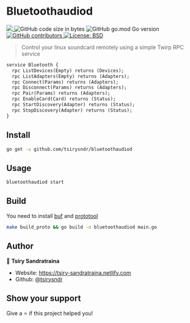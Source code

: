 <h1 align="left">Bluetoothaudiod</h1>
<p align="left">
  <a href="https://github.com/tsirysndr/bluetoothaudiod/commits/master">
    <img src="https://img.shields.io/github/last-commit/tsirysndr/bluetoothaudiod" target="_blank" />
  </a>
  <img alt="GitHub code size in bytes" src="https://img.shields.io/github/languages/code-size/tsirysndr/bluetoothaudiod">
  <img alt="GitHub go.mod Go version" src="https://img.shields.io/github/go-mod/go-version/tsirysndr/bluetoothaudiod">
  <a href="https://github.com/tsirysndr/go-deezer/graphs/contributors">
    <img alt="GitHub contributors" src="https://img.shields.io/github/contributors/tsirysndr/bluetoothaudiod">
  </a>
  <a href="https://github.com/tsirysndr/bluetoothaudiod/blob/master/LICENSE">
    <img alt="License: BSD" src="https://img.shields.io/badge/license-BSD-green.svg" target="_blank" />
  </a>
</p>


> Control your linux soundcard remotely using a simple Twirp RPC service 

```protobuf
service Bluetooth {
  rpc ListDevices(Empty) returns (Devices);
  rpc ListAdapters(Empty) returns (Adapters);
  rpc Connect(Params) returns (Adapters);
  rpc Disconnect(Params) returns (Adapters);
  rpc Pair(Params) returns (Adapters);
  rpc EnableCard(Card) returns (Status);
  rpc StartDiscovery(Adapter) returns (Status);
  rpc StopDiscovery(Adapter) returns (Status);
}
```

## Install

```sh
go get -u github.com/tsirysndr/bluetoothaudiod
```

## Usage

```sh
bluetoothaudiod start
```

## Build
You need to install [buf](https://github.com/bufbuild/buf) and [prototool](https://github.com/uber/prototool)

```sh
make build_proto && go build -o bluetoothaudiod main.go
```

## Author

👤 **Tsiry Sandratraina**

* Website: https://tsiry-sandratraina.netlify.com
* Github: [@tsirysndr](https://github.com/tsirysndr)

## Show your support

Give a ⭐️ if this project helped you!
